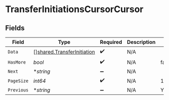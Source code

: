 # TransferInitiationsCursorCursor


## Fields

| Field                                                                           | Type                                                                            | Required                                                                        | Description                                                                     | Example                                                                         |
| ------------------------------------------------------------------------------- | ------------------------------------------------------------------------------- | ------------------------------------------------------------------------------- | ------------------------------------------------------------------------------- | ------------------------------------------------------------------------------- |
| `Data`                                                                          | [][shared.TransferInitiation](../../../pkg/models/shared/transferinitiation.md) | :heavy_check_mark:                                                              | N/A                                                                             |                                                                                 |
| `HasMore`                                                                       | *bool*                                                                          | :heavy_check_mark:                                                              | N/A                                                                             | false                                                                           |
| `Next`                                                                          | **string*                                                                       | :heavy_minus_sign:                                                              | N/A                                                                             |                                                                                 |
| `PageSize`                                                                      | *int64*                                                                         | :heavy_check_mark:                                                              | N/A                                                                             | 15                                                                              |
| `Previous`                                                                      | **string*                                                                       | :heavy_minus_sign:                                                              | N/A                                                                             | YXVsdCBhbmQgYSBtYXhpbXVtIG1heF9yZXN1bHRzLol=                                    |